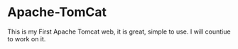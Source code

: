 # Apache-TomCat
This is my First Apache Tomcat web, it is great, simple to use. 
I will countiue to work on it. 
